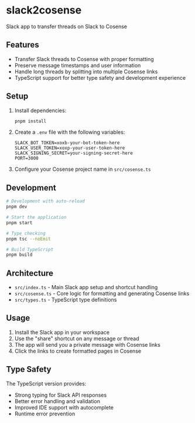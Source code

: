 # slack2cosense

Slack app to transfer threads on Slack to Cosense

## Features

- Transfer Slack threads to Cosense with proper formatting
- Preserve message timestamps and user information
- Handle long threads by splitting into multiple Cosense links
- TypeScript support for better type safety and development experience

## Setup

1. Install dependencies:
   ```bash
   pnpm install
   ```

2. Create a `.env` file with the following variables:
   ```
   SLACK_BOT_TOKEN=xoxb-your-bot-token-here
   SLACK_USER_TOKEN=xoxp-your-user-token-here
   SLACK_SIGNING_SECRET=your-signing-secret-here
   PORT=3000
   ```

3. Configure your Cosense project name in `src/cosense.ts`

## Development

```bash
# Development with auto-reload
pnpm dev

# Start the application
pnpm start

# Type checking
pnpm tsc --noEmit

# Build TypeScript
pnpm build
```

## Architecture

- `src/index.ts` - Main Slack app setup and shortcut handling
- `src/cosense.ts` - Core logic for formatting and generating Cosense links
- `src/types.ts` - TypeScript type definitions

## Usage

1. Install the Slack app in your workspace
2. Use the "share" shortcut on any message or thread
3. The app will send you a private message with Cosense links
4. Click the links to create formatted pages in Cosense

## Type Safety

The TypeScript version provides:
- Strong typing for Slack API responses
- Better error handling and validation
- Improved IDE support with autocomplete
- Runtime error prevention
